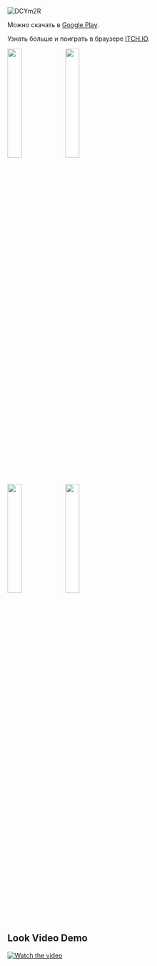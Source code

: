 ![DCYm2R](https://user-images.githubusercontent.com/22640434/174868393-35f6af5c-4b9e-494b-be14-d9bb7d08ed22.png)

Можно скачать в [Google Play](https://play.google.com/store/apps/details?id=com.ArtStyleProd.SpaceGrind).

Узнать больше и поиграть в браузере [ITCH.IO](https://artemachq.itch.io/space-grind).

<img src='https://github.com/Artemachq-Develop/Android_SpaceGrind/assets/22640434/fb870c95-9af8-4162-bebd-4bcded39f7d9' width='25%'>
<img src='https://github.com/Artemachq-Develop/Android_SpaceGrind/assets/22640434/9e66a922-5ca6-4143-a18f-4f69882b37ea' width='25%'>
<br>
<img src='https://github.com/Artemachq-Develop/Android_SpaceGrind/assets/22640434/67112cdc-350d-401f-9bcd-711a27c7981f' width='25%'>
<img src='https://github.com/Artemachq-Develop/Android_SpaceGrind/assets/22640434/e241f584-df20-4013-bf6e-8873280cb3f9' width='25%'>

## Look Video Demo
[![Watch the video](https://cdn.gtricks.com/2017/09/YouTube-Logo.png)](https://youtube.com/shorts/lu6t1tXdk-g)
